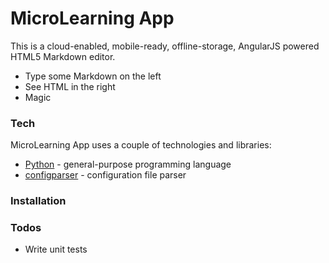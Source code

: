 # MicroLearning App

This is a cloud-enabled, mobile-ready, offline-storage, AngularJS powered HTML5 Markdown editor.

  - Type some Markdown on the left
  - See HTML in the right
  - Magic

### Tech

MicroLearning App uses a couple of technologies and libraries:

* [Python] - general-purpose programming language
* [configparser] - configuration file parser

### Installation

### Todos

 - Write unit tests

   [Python]: <https://www.python.org/>
   [configparser]: <https://docs.python.org/3/library/configparser.html>
